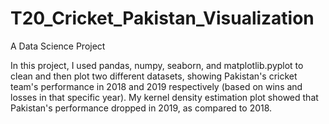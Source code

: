 # T20_Cricket_Pakistan_Visualization
A Data Science Project


In this project, I used pandas, numpy, seaborn, and matplotlib.pyplot to clean and then plot two different datasets, showing Pakistan's cricket team's performance in 2018 and 2019 respectively (based on wins and losses in that specific year). My kernel density estimation plot showed that Pakistan's performance dropped in 2019, as compared to 2018.
